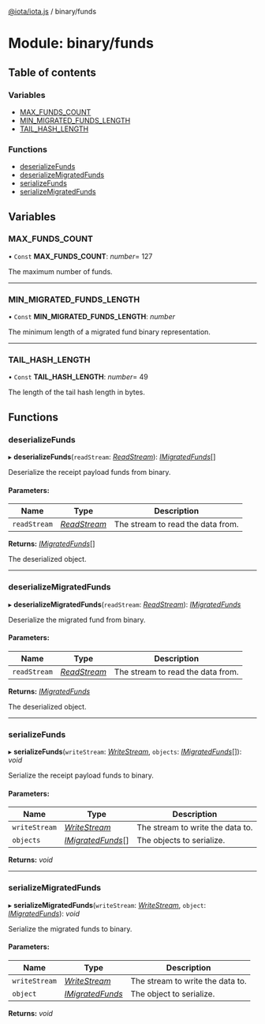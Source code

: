 [@iota/iota.js](../README.md) / binary/funds

# Module: binary/funds

## Table of contents

### Variables

- [MAX\_FUNDS\_COUNT](binary_funds.md#max_funds_count)
- [MIN\_MIGRATED\_FUNDS\_LENGTH](binary_funds.md#min_migrated_funds_length)
- [TAIL\_HASH\_LENGTH](binary_funds.md#tail_hash_length)

### Functions

- [deserializeFunds](binary_funds.md#deserializefunds)
- [deserializeMigratedFunds](binary_funds.md#deserializemigratedfunds)
- [serializeFunds](binary_funds.md#serializefunds)
- [serializeMigratedFunds](binary_funds.md#serializemigratedfunds)

## Variables

### MAX\_FUNDS\_COUNT

• `Const` **MAX\_FUNDS\_COUNT**: *number*= 127

The maximum number of funds.

___

### MIN\_MIGRATED\_FUNDS\_LENGTH

• `Const` **MIN\_MIGRATED\_FUNDS\_LENGTH**: *number*

The minimum length of a migrated fund binary representation.

___

### TAIL\_HASH\_LENGTH

• `Const` **TAIL\_HASH\_LENGTH**: *number*= 49

The length of the tail hash length in bytes.

## Functions

### deserializeFunds

▸ **deserializeFunds**(`readStream`: [*ReadStream*](../classes/utils_readstream.readstream.md)): [*IMigratedFunds*](../interfaces/models_imigratedfunds.imigratedfunds.md)[]

Deserialize the receipt payload funds from binary.

#### Parameters:

Name | Type | Description |
------ | ------ | ------ |
`readStream` | [*ReadStream*](../classes/utils_readstream.readstream.md) | The stream to read the data from.   |

**Returns:** [*IMigratedFunds*](../interfaces/models_imigratedfunds.imigratedfunds.md)[]

The deserialized object.

___

### deserializeMigratedFunds

▸ **deserializeMigratedFunds**(`readStream`: [*ReadStream*](../classes/utils_readstream.readstream.md)): [*IMigratedFunds*](../interfaces/models_imigratedfunds.imigratedfunds.md)

Deserialize the migrated fund from binary.

#### Parameters:

Name | Type | Description |
------ | ------ | ------ |
`readStream` | [*ReadStream*](../classes/utils_readstream.readstream.md) | The stream to read the data from.   |

**Returns:** [*IMigratedFunds*](../interfaces/models_imigratedfunds.imigratedfunds.md)

The deserialized object.

___

### serializeFunds

▸ **serializeFunds**(`writeStream`: [*WriteStream*](../classes/utils_writestream.writestream.md), `objects`: [*IMigratedFunds*](../interfaces/models_imigratedfunds.imigratedfunds.md)[]): *void*

Serialize the receipt payload funds to binary.

#### Parameters:

Name | Type | Description |
------ | ------ | ------ |
`writeStream` | [*WriteStream*](../classes/utils_writestream.writestream.md) | The stream to write the data to.   |
`objects` | [*IMigratedFunds*](../interfaces/models_imigratedfunds.imigratedfunds.md)[] | The objects to serialize.    |

**Returns:** *void*

___

### serializeMigratedFunds

▸ **serializeMigratedFunds**(`writeStream`: [*WriteStream*](../classes/utils_writestream.writestream.md), `object`: [*IMigratedFunds*](../interfaces/models_imigratedfunds.imigratedfunds.md)): *void*

Serialize the migrated funds to binary.

#### Parameters:

Name | Type | Description |
------ | ------ | ------ |
`writeStream` | [*WriteStream*](../classes/utils_writestream.writestream.md) | The stream to write the data to.   |
`object` | [*IMigratedFunds*](../interfaces/models_imigratedfunds.imigratedfunds.md) | The object to serialize.    |

**Returns:** *void*
